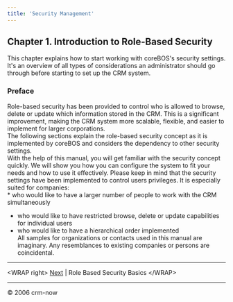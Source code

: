 ```yaml
---
title: 'Security Management'
---
```


Chapter 1. Introduction to Role-Based Security
----------------------------------------------

This chapter explains how to start working with coreBOS's security
settings. It's an overview of all types of considerations an
administrator should go through before starting to set up the CRM
system.  

### Preface

Role-based security has been provided to control who is allowed to
browse, delete or update which information stored in the CRM. This is a
significant improvement, making the CRM system more scalable, flexible,
and easier to implement for larger corporations.  
The following sections explain the role-based security concept as it is
implemented by coreBOS and considers the dependency to other security
settings.  
With the help of this manual, you will get familiar with the security
concept quickly. We will show you how you can configure the system to
fit your needs and how to use it effectively. Please keep in mind that
the security settings have been implemented to control users privileges.
It is especially suited for companies:  
\* who would like to have a larger number of people to work with the CRM
simultaneously

-   who would like to have restricted browse, delete or update
    capabilities for individual users
-   who would like to have a hierarchical order implemented  
    All samples for organizations or contacts used in this manual are
    imaginary. Any resemblances to existing companies or persons are
    coincidental.  

------------------------------------------------------------------------

&lt;WRAP right&gt; [Next](/en/adminmanual/securityguide/RBSbasics-ch001)
| Role Based Security Basics &lt;/WRAP&gt;

------------------------------------------------------------------------

© 2006 crm-now
